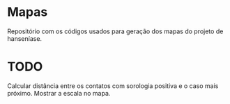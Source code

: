 # Mapas
Repositório com os códigos usados para geração dos mapas do projeto de hanseníase.

# TODO
Calcular distância entre os contatos com sorologia positiva e o caso mais próximo.
Mostrar a escala no mapa. 
